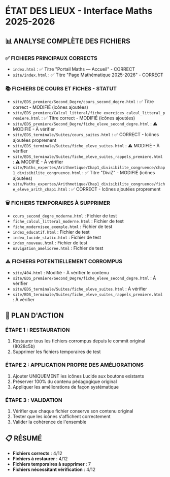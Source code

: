 # ÉTAT DES LIEUX - Interface Maths 2025-2026

## 📊 ANALYSE COMPLÈTE DES FICHIERS

### ✅ FICHIERS PRINCIPAUX CORRECTS
- `index.html` : ✅ Titre "Portail Maths — Accueil" - CORRECT
- `site/index.html` : ✅ Titre "Page Mathématique 2025-2026" - CORRECT

### 📚 FICHIERS DE COURS ET FICHES - STATUT
- `site/EDS_premiere/Second_Degre/cours_second_degre.html` : ✅ Titre correct - MODIFIÉ (icônes ajoutées)
- `site/EDS_premiere/Calcul_litteral/fiche_exercices_calcul_litteral_premiere.html` : ✅ Titre correct - MODIFIÉ (icônes ajoutées)
- `site/EDS_premiere/Second_Degre/fiche_eleve_second_degre.html` : ⚠️ MODIFIÉ - À vérifier
- `site/EDS_terminale/Suites/cours_suites.html` : ✅ CORRECT - Icônes ajoutées proprement
- `site/EDS_terminale/Suites/fiche_eleve_suites.html` : ⚠️ MODIFIÉ - À vérifier
- `site/EDS_terminale/Suites/fiche_eleve_suites_rappels_premiere.html` : ⚠️ MODIFIÉ - À vérifier
- `site/Maths_expertes/Arithmetique/Chap1_divisibilite_congruence/chap1_divisibilite_congruence.html` : ✅ Titre "DiviZ" - MODIFIÉ (icônes ajoutées)
- `site/Maths_expertes/Arithmetique/Chap1_divisibilite_congruence/fiche_eleve_arith_chap1.html` : ✅ CORRECT - Icônes ajoutées proprement

### 🗑️ FICHIERS TEMPORAIRES À SUPPRIMER
- `cours_second_degre_moderne.html` : Fichier de test
- `fiche_calcul_litteral_moderne.html` : Fichier de test
- `fiche_modernisee_exemple.html` : Fichier de test
- `index_educatif.html` : Fichier de test
- `index_lucide_static.html` : Fichier de test
- `index_nouveau.html` : Fichier de test
- `navigation_amelioree.html` : Fichier de test

### ⚠️ FICHIERS POTENTIELLEMENT CORROMPUS
- `site/404.html` : Modifié - À vérifier le contenu
- `site/EDS_premiere/Second_Degre/fiche_eleve_second_degre.html` : À vérifier
- `site/EDS_terminale/Suites/fiche_eleve_suites.html` : À vérifier
- `site/EDS_terminale/Suites/fiche_eleve_suites_rappels_premiere.html` : À vérifier

## 🎯 PLAN D'ACTION

### ÉTAPE 1 : RESTAURATION
1. Restaurer tous les fichiers corrompus depuis le commit original (8028c5b)
2. Supprimer les fichiers temporaires de test

### ÉTAPE 2 : APPLICATION PROPRE DES AMÉLIORATIONS
1. Ajouter UNIQUEMENT les icônes Lucide aux boutons existants
2. Préserver 100% du contenu pédagogique original
3. Appliquer les améliorations de façon systématique

### ÉTAPE 3 : VALIDATION
1. Vérifier que chaque fichier conserve son contenu original
2. Tester que les icônes s'affichent correctement
3. Valider la cohérence de l'ensemble

## 📋 RÉSUMÉ
- **Fichiers corrects** : 4/12
- **Fichiers à restaurer** : 4/12
- **Fichiers temporaires à supprimer** : 7
- **Fichiers nécessitant vérification** : 4/12
